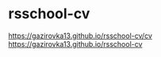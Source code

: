 # rsschool-cv
https://gazirovka13.github.io/rsschool-cv/cv
https://gazirovka13.github.io/rsschool-cv